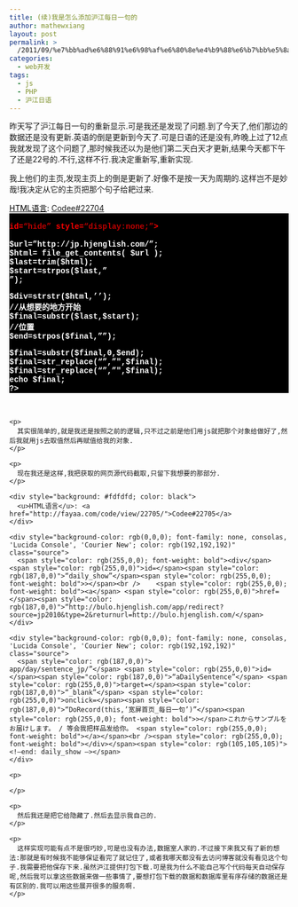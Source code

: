 ```yaml
---
title: (续)我是怎么添加沪江每日一句的
author: mathewxiang
layout: post
permalink: >
  /2011/09/%e7%bb%ad%e6%88%91%e6%98%af%e6%80%8e%e4%b9%88%e6%b7%bb%e5%8a%a0%e6%b2%aa%e6%b1%9f%e6%af%8f%e6%97%a5%e4%b8%80%e5%8f%a5%e7%9a%84/
categories:
  - web开发
tags:
  - js
  - PHP
  - 沪江日语
---
```

昨天写了沪江每日一句的重新显示.可是我还是发现了问题.到了今天了,他们那边的数据还是没有更新.英语的倒是更新到今天了.可是日语的还是没有,昨晚上过了12点我就发现了这个问题了,那时候我还以为是他们第二天白天才更新,结果今天都下午了还是22号的.不行,这样不行.我决定重新写,重新实现.

我上他们的主页,发现主页上的倒是更新了.好像不是按一天为周期的.这样岂不是妙哉!我决定从它的主页把那个句子给耙过来.

<!--more-->

<div style="background: #fdfdfd; color: black">
  <u>HTML语言</u>: <a href="http://fayaa.com/code/view/22704/">Codee#22704</a>
</div>

<div style="background-color: rgb(0,0,0); font-family: none, consolas, 'Lucida Console', 'Courier New'; color: rgb(192,192,192)" class="source">
  <span style="color: rgb(255,0,0); font-weight: bold"><script </span><span style="color: rgb(255,0,0)">type=</span><span style="color: rgb(187,0,0)">“text/javascript”</span><span style="color: rgb(255,0,0); font-weight: bold">></span><br /><span style="color: rgb(192,192,192)">$</span>(<span style="color: rgb(192,192,192)">document</span><span style="color: rgb(192,192,192)">).</span><span style="color: rgb(192,192,192)">ready</span>(<span style="color: rgb(255,0,0); font-weight: bold">function</span><span style="color: rgb(192,192,192)">(){</span>    <br />    <span style="color: rgb(192,192,192)">$</span>(<span style="color: rgb(187,0,0)">“#hjdict_daily_jp”</span><span style="color: rgb(192,192,192)">).</span><span style="color: rgb(192,192,192)">hide</span>();    <br />    <span style="color: rgb(255,0,0); font-weight: bold">var</span> <span style="color: rgb(192,192,192)">content</span><span style="color: rgb(192,192,192)">=</span><span style="color: rgb(192,192,192)">$</span>(<span style="color: rgb(187,0,0)">“#<font style="background-color: #ffff00">daily_show</font>“</span><span style="color: rgb(192,192,192)">).</span><span style="color: rgb(192,192,192)">text</span>();    <br />    <span style="color: rgb(255,0,0); font-weight: bold">var</span> <span style="color: rgb(192,192,192)">arr</span><span style="color: rgb(192,192,192)">=</span><span style="color: rgb(192,192,192)">content</span><span style="color: rgb(192,192,192)">.</span><span style="color: rgb(192,192,192)">split</span>(<span style="color: rgb(187,0,0)">“/”</span>);    <br />    <span style="color: rgb(192,192,192)">$</span>(<span style="color: rgb(187,0,0)">“#jp”</span><span style="color: rgb(192,192,192)">).</span><span style="color: rgb(192,192,192)">text</span>(<span style="color: rgb(192,192,192)">arr</span><span style="color: rgb(192,192,192)">[</span><span style="color: rgb(192,192,192)"></span><span style="color: rgb(192,192,192)">]);</span>     <br />    <span style="color: rgb(192,192,192)">$</span>(<span style="color: rgb(187,0,0)">“#chinese”</span><span style="color: rgb(192,192,192)">).</span><span style="color: rgb(192,192,192)">text</span>(<span style="color: rgb(192,192,192)">arr</span><span style="color: rgb(192,192,192)">[</span><span style="color: rgb(192,192,192)">1</span><span style="color: rgb(192,192,192)">]);</span><br /><span style="color: rgb(192,192,192)">});</span></p> <p>
    <span style="color: rgb(255,0,0); font-weight: bold"></script></span><br /><span style="color: rgb(255,0,0); font-weight: bold"><div</span> <span style="color: rgb(255,0,0)">id=</span><span style="color: rgb(187,0,0)">“hide”</span> <span style="color: rgb(255,0,0)">style=</span><span style="color: rgb(187,0,0)">“display:none;”</span><span style="color: rgb(255,0,0); font-weight: bold">></span><br /><span style="color: rgb(255,255,255)"><?php</span><br /><span style="color: rgb(255,255,255)">$url=”http://jp.hjenglish.com/”;</span><br /><span style="color: rgb(255,255,255)">$html= file_get_contents( $url );</span><br /><span style="color: rgb(255,255,255)">$last=trim($html);</span><br /><span style="color: rgb(255,255,255)">$start=strpos($last,”<div id=\”daily_show\” >”);</span>
  </p>
  
  <p>
    <span style="color: rgb(255,255,255)">$div=strstr($html,’</body>’);</span><br /><span style="color: rgb(255,255,255)">//从想要的地方开始</span><br /><span style="color: rgb(255,255,255)">$final=substr($last,$start);</span><br /><span style="color: rgb(255,255,255)">//位置</span><br /><span style="color: rgb(255,255,255)">$end=strpos($final,”<!–end: daily_show –>”); </span>
  </p>
  
  <p>
    <span style="color: rgb(255,255,255)">$final=substr($final,0,$end);</span><br /><span style="color: rgb(255,255,255)">$final=str_replace(“</body>”,”",$final);</span><br /><span style="color: rgb(255,255,255)">$final=str_replace(“</html>”,”",$final);</span><br /><span style="color: rgb(255,255,255)">echo $final;</span><br /><span style="color: rgb(255,255,255)">?></span><br /><span style="color: rgb(255,0,0); font-weight: bold"></div></span></div> <p>
       
    </p>
    
    <p>
      其实很简单的,就是我还是按照之前的逻辑,只不过之前是他们用js就把那个对象给做好了,然后我就用js去取值然后再赋值给我的对象.
    </p>
    
    <p>
      现在我还是这样,我把获取的网页源代码截取,只留下我想要的那部分.
    </p>
    
    <div style="background: #fdfdfd; color: black">
      <u>HTML语言</u>: <a href="http://fayaa.com/code/view/22705/">Codee#22705</a>
    </div>
    
    <div style="background-color: rgb(0,0,0); font-family: none, consolas, 'Lucida Console', 'Courier New'; color: rgb(192,192,192)" class="source">
      <span style="color: rgb(255,0,0); font-weight: bold"><div</span> <span style="color: rgb(255,0,0)">id=</span><span style="color: rgb(187,0,0)">“daily_show”</span><span style="color: rgb(255,0,0); font-weight: bold">></span><br />    <span style="color: rgb(255,0,0); font-weight: bold"><a</span> <span style="color: rgb(255,0,0)">href=</span><span style="color: rgb(187,0,0)">“http://bulo.hjenglish.com/app/redirect?source=jp2010&type=2&returnurl=http://bulo.hjenglish.com/</span>
    </div>
    
    <div style="background-color: rgb(0,0,0); font-family: none, consolas, 'Lucida Console', 'Courier New'; color: rgb(192,192,192)" class="source">
      <span style="color: rgb(187,0,0)">             app/day/sentence_jp/”</span> <span style="color: rgb(255,0,0)">id=</span><span style="color: rgb(187,0,0)">“aDailySentence”</span> <span style="color: rgb(255,0,0)">target=</span><span style="color: rgb(187,0,0)">“_blank”</span> <span style="color: rgb(255,0,0)">onclick=</span><span style="color: rgb(187,0,0)">“DoRecord(this,’宽屏首页_每日一句’)”</span><span style="color: rgb(255,0,0); font-weight: bold">></span>これからサンプルをお届けします。 / 等会我把样品发给你。 <span style="color: rgb(255,0,0); font-weight: bold"></a></span><br /><span style="color: rgb(255,0,0); font-weight: bold"></div></span><span style="color: rgb(105,105,105)"><!–end: daily_show –></span>
    </div>
    
    <p>
       
    </p>
    
    <p>
      然后我还是把它给隐藏了.然后去显示我自己的.
    </p>
    
    <p>
      这样实现可能有点不是很巧妙,可是也没有办法,数据室人家的.不过接下来我又有了新的想法:那就是有时候我不能够保证看完了就记住了,或者我哪天都没有去访问博客就没有看见这个句子.我需要把他保存下来.虽然沪江提供打包下载.可是我为什么不能自己写个代码每天自动保存呢,然后我可以拿这些数据来做一些事情了,要想打包下载的数据和数据库里有序存储的数据还是有区别的.我可以用这些展开很多的服务啊.
    </p>